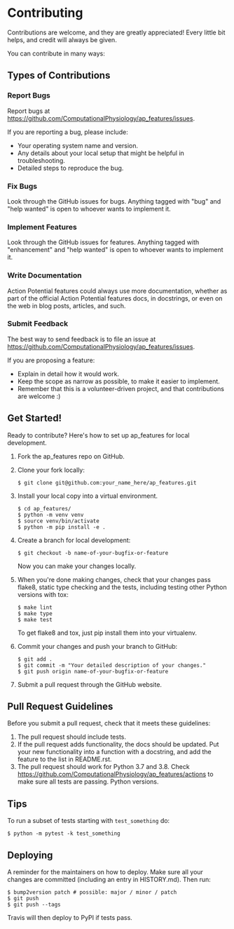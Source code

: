 # Contributing

Contributions are welcome, and they are greatly appreciated! Every
little bit helps, and credit will always be given.

You can contribute in many ways:

## Types of Contributions

### Report Bugs

Report bugs at <https://github.com/ComputationalPhysiology/ap_features/issues>.

If you are reporting a bug, please include:

-   Your operating system name and version.
-   Any details about your local setup that might be helpful in
    troubleshooting.
-   Detailed steps to reproduce the bug.

### Fix Bugs

Look through the GitHub issues for bugs. Anything tagged with "bug"
and "help wanted" is open to whoever wants to implement it.

### Implement Features

Look through the GitHub issues for features. Anything tagged with
"enhancement" and "help wanted" is open to whoever wants to
implement it.

### Write Documentation

Action Potential features could always use more documentation,
whether as part of the official Action Potential features docs, in
docstrings, or even on the web in blog posts, articles, and such.

### Submit Feedback

The best way to send feedback is to file an issue at
<https://github.com/ComputationalPhysiology/ap_features/issues>.

If you are proposing a feature:

-   Explain in detail how it would work.
-   Keep the scope as narrow as possible, to make it easier to
    implement.
-   Remember that this is a volunteer-driven project, and that
    contributions are welcome :)

## Get Started!

Ready to contribute? Here's how to set up ap_features for local development.

1.  Fork the ap_features repo on
    GitHub.

2.  Clone your fork locally:

    ```Shell
    $ git clone git@github.com:your_name_here/ap_features.git
    ```

3.  Install your local copy into a virtual environment.

    ```Shell
    $ cd ap_features/
    $ python -m venv venv
    $ source venv/bin/activate
    $ python -m pip install -e .
    ```

4.  Create a branch for local development:

    ```Shell
    $ git checkout -b name-of-your-bugfix-or-feature
    ```

    Now you can make your changes locally.

5.  When you're done making changes, check that your changes pass
    flake8, static type checking and the tests, including testing other Python versions with
    tox:

    ```Shell
    $ make lint
    $ make type
    $ make test
    ```

    To get flake8 and tox, just pip install them into your virtualenv.

6.  Commit your changes and push your branch to GitHub:

    ```Shell
    $ git add .
    $ git commit -m "Your detailed description of your changes."
    $ git push origin name-of-your-bugfix-or-feature
    ```

7.  Submit a pull request through the GitHub website.

## Pull Request Guidelines

Before you submit a pull request, check that it meets these guidelines:

1.  The pull request should include tests.
2.  If the pull request adds functionality, the docs should be updated.
    Put your new functionality into a function with a docstring, and add
    the feature to the list in README.rst.
3.  The pull request should work for Python 3.7 and 3.8. Check https://github.com/ComputationalPhysiology/ap_features/actions to make sure all tests are passing.
    Python versions.

## Tips

To run a subset of tests starting with `test_something` do:

```Shell
$ python -m pytest -k test_something
```



## Deploying

A reminder for the maintainers on how to deploy. Make sure all your
changes are committed (including an entry in HISTORY.md). Then run:

```Shell
$ bump2version patch # possible: major / minor / patch
$ git push
$ git push --tags
```

Travis will then deploy to PyPI if tests pass.
